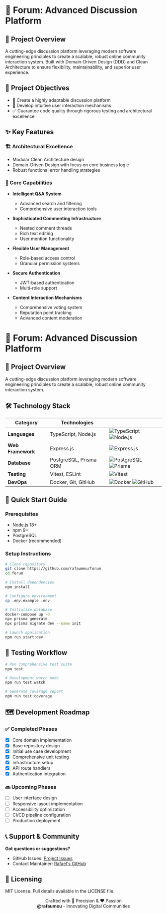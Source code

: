 # 💬 Forum: Advanced Discussion Platform

## 🌟 Project Overview

A cutting-edge discussion platform leveraging modern software engineering principles to create a scalable, robust online community interaction system. Built with Domain-Driven Design (DDD) and Clean Architecture to ensure flexibility, maintainability, and superior user experience.

## 🎯 Project Objectives

- 🚀 Create a highly adaptable discussion platform
- 🤝 Develop intuitive user interaction mechanisms
- ✅ Guarantee code quality through rigorous testing and architectural excellence

## ✨ Key Features

### 🏗️ Architectural Excellence

- Modular Clean Architecture design
- Domain-Driven Design with focus on core business logic
- Robust functional error handling strategies

### 💬 Core Capabilities

- **Intelligent Q&A System**
  - Advanced search and filtering
  - Comprehensive user interaction tools

- **Sophisticated Commenting Infrastructure**
  - Nested comment threads
  - Rich text editing
  - User mention functionality

- **Flexible User Management**
  - Role-based access control
  - Granular permission systems

- **Secure Authentication**
  - JWT-based authentication
  - Multi-role support

- **Content Interaction Mechanisms**
  - Comprehensive voting system
  - Reputation point tracking
  - Advanced content moderation

# 💬 Forum: Advanced Discussion Platform

## 🌟 Project Overview

A cutting-edge discussion platform leveraging modern software engineering principles to create a scalable, robust online community interaction system.

## 🛠 Technology Stack

| Category | Technologies |        |
|----------|--------------|--------|
| **Languages** | TypeScript, Node.js | ![TypeScript](https://img.shields.io/badge/TypeScript-3178C6?style=for-the-badge&logo=typescript&logoColor=white) ![Node.js](https://img.shields.io/badge/Node.js-43853D?style=for-the-badge&logo=node.js&logoColor=white) |
| **Web Framework** | Express.js | ![Express.js](https://img.shields.io/badge/Express.js-404D59?style=for-the-badge) |
| **Database** | PostgreSQL, Prisma ORM | ![PostgreSQL](https://img.shields.io/badge/PostgreSQL-316192?style=for-the-badge&logo=postgresql&logoColor=white) ![Prisma](https://img.shields.io/badge/Prisma-3982CE?style=for-the-badge&logo=Prisma&logoColor=white) |
| **Testing** | Vitest, ESLint | ![Vitest](https://img.shields.io/badge/Vitest-6E9F18?style=for-the-badge&logo=vitest&logoColor=white) |
| **DevOps** | Docker, Git, GitHub | ![Docker](https://img.shields.io/badge/Docker-2CA5E0?style=for-the-badge&logo=docker&logoColor=white) ![GitHub](https://img.shields.io/badge/GitHub-100000?style=for-the-badge&logo=github&logoColor=white) |

## 🚀 Quick Start Guide

### Prerequisites

- Node.js 18+
- npm 9+
- PostgreSQL
- Docker (recommended)

### Setup Instructions

```bash
# Clone repository
git clone https://github.com/rafaumeu/forum
cd forum

# Install dependencies
npm install

# Configure environment
cp .env.example .env

# Initialize database
docker-compose up -d
npx prisma generate
npx prisma migrate dev --name init

# Launch application
npm run start:dev
```

## 🧪 Testing Workflow

```bash
# Run comprehensive test suite
npm test

# Development watch mode
npm run test:watch

# Generate coverage report
npm run test:coverage
```

## 🗺️ Development Roadmap

### ✅ Completed Phases

- [x] Core domain implementation
- [x] Base repository design
- [x] Initial use case development
- [x] Comprehensive unit testing
- [x] Infrastructure setup
- [x] API route handlers
- [x] Authentication integration

### 🔜 Upcoming Phases

- [ ] User interface design
- [ ] Responsive layout implementation
- [ ] Accessibility optimization
- [ ] CI/CD pipeline configuration
- [ ] Production deployment

## 📞 Support & Community

**Got questions or suggestions?**

- GitHub Issues: [Project Issues](https://github.com/rafaumeu/forum/issues)
- Contact Maintainer: [Rafael's GitHub](https://github.com/rafaumeu)

## 📄 Licensing

MIT License. Full details available in the LICENSE file.

<p align="center">
    Crafted with 🔧 Precision & ❤️ Passion<br>
    <strong>@rafaumeu</strong> - Innovating Digital Communities
</p>
